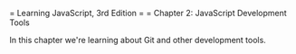 = Learning JavaScript, 3rd Edition
= = Chapter 2: JavaScript Development Tools

In this chapter we're learning about Git and other development tools.